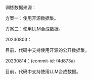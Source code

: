 


训练数据来源：

方案一：使用开源数据集。

方案二：使用LLM合成数据。





20230803：

目前，代码中支持使用开源的公开数据集。

20230814：(commit-id: f4d873a)

目前，代码中支持使用LLM合成数据。







